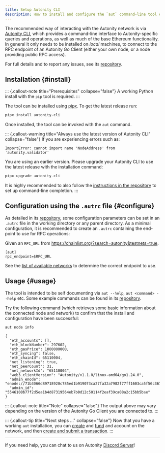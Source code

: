 ```yaml
---
title: Setup Autonity CLI
description: How to install and configure the `aut` command-line tool on your local machine.
---
```


The recommended way of interacting with the Autonity network is via [Autonity CLI](https://github.com/autonity/autonity-cli), which provides a command-line interface to Autonity-specific queries and operations, as well as much of the base Ethereum functionality. In general it only needs to be installed on _local_ machines, to connect to the RPC endpoint of an Autonity Go Client (either your own node, or a node providing public RPC access).

For full details and to report any issues, see its [repository](https://github.com/autonity/autonity-cli).

## Installation {#install}

::: {.callout-note title="Prerequisites" collapse="false"}
A working Python install with the `pip` tool is required.
:::

The tool can be installed using [pipx](https://github.com/pypa/pipx). To get the latest release run:

```bash
pipx install autonity-cli
```

Once installed, the tool can be invoked with the `aut` command.

::: {.callout-warning title="Always use the latest version of Autonity CLI" collapse="false"}
If you are experiencing errors such as:

```
ImportError: cannot import name 'NodeAddress' from 'autonity.validator'
```

You are using an earlier version. Please upgrade your Autonity CLI to use the latest release with the installation command:

```bash
pipx upgrade autonity-cli
```

It is highly recommended to also follow the [instructions in the repository](https://github.com/autonity/autonity-cli) to set up command-line completion.
:::

## Configuration using the `.autrc` file {#configure}

As detailed in its [repository](https://github.com/autonity/autonity-cli#configuration-using-autrc-files), some configuration parameters can be set in an `.autrc` file in the working directory or any parent directory.  As a minimal configuration, it is recommended to create an `.autrc` containing the end-point to use for RPC operations:

Given an `RPC_URL` from <https://chainlist.org/?search=autonity&testnets=true>.

```
[aut]
rpc_endpoint=$RPC_URL
```

See the [list of available networks](/networks/) to determine the correct endpoint to use.

## Usage {#usage}

The tool is intended to be self documenting via `aut --help`, `aut <command> --help` etc. Some example commands can be found in its [repository](https://github.com/autonity/autonity-cli).

Try the following command (which retrieves some basic information about the connected node and network) to confirm that the install and configuration have been successful:

```bash
aut node info
```
```console
{
  "eth_accounts": [],
  "eth_blockNumber": 297602,
  "eth_gasPrice": 1000000000,
  "eth_syncing": false,
  "eth_chainId": 65110004,
  "net_listening": true,
  "net_peerCount": 31,
  "net_networkId": "65110004",
  "web3_clientVersion": "Autonity/v1.1.0/linux-amd64/go1.24.0",
  "admin_enode": "enode://71b3066d89718920c785ed1b919073ca27fa32a7982f77ff1603ca5f56c3678c7f4b8d7e6cd6c7c79d9cbd01e83b571b73ccc138178126f5c53dcb2a399db6c0@34.142.33.129:30303",
  "admin_id": "5546108b77f2d5ea1b4d87319564eb7b0d12c50114f2eaf39ca08a2c15bb5bae"
}
```

::: {.callout-note title="Note" collapse="false"}
The output above may vary depending on the version of the Autonity Go Client you are connected to.
:::

::: {.callout-tip title="Next steps &hellip;" collapse="false"}
Now that you have a working `aut` installation, you can  [create](/account-holders/create-acct/) and [fund](/account-holders/fund-acct/) and account on the network, and then [create and submit a transaction](/account-holders/submit-trans-aut/).
:::

------------------------------------------------

If you need help, you can chat to us on Autonity [Discord Server](https://discord.gg/autonity)!
